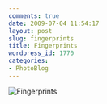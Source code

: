```yaml
---
comments: true
date: 2009-07-04 11:54:17
layout: post
slug: fingerprints
title: Fingerprints
wordpress_id: 1770
categories:
- PhotoBlog
---
```


![Fingerprints](http://ryanfitzer.com/main/wp-content/uploads/2009/07/DSC_00361.jpg)
